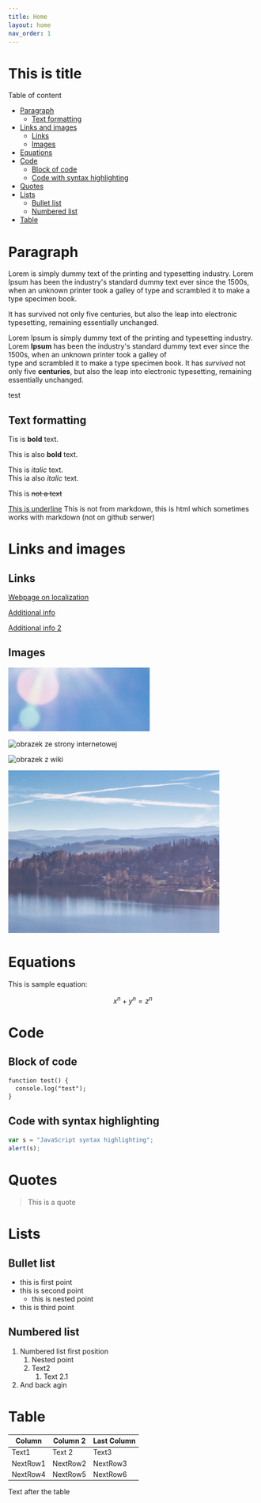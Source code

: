 ```yaml
---
title: Home
layout: home
nav_order: 1
---
```


<!-- Example of title -->
This is title<!-- omit in toc -->
===========================================

<!-- Here comes the table of content -->
Table of content

- [Paragraph](#paragraph)
  - [Text formatting](#text-formatting)
- [Links and images](#links-and-images)
  - [Links](#links)
  - [Images](#images)
- [Equations](#equations)
- [Code](#code)
  - [Block of code](#block-of-code)
  - [Code with syntax highlighting](#code-with-syntax-highlighting)
- [Quotes](#quotes)
- [Lists](#lists)
  - [Bullet list](#bullet-list)
  - [Numbered list](#numbered-list)
- [Table](#table)


<!-- Example of paragraph of text with line break -->

# Paragraph 
Lorem is simply dummy text of the printing and typesetting industry. Lorem Ipsum has been the industry's standard dummy text ever since the 1500s, when an unknown printer took a galley of type and scrambled it to make a type specimen book. 

It has survived not only five centuries, but also the leap into electronic typesetting, remaining essentially unchanged. 

Lorem Ipsum is simply dummy text of the printing and typesetting industry. Lorem **Ipsum** has been the industry's standard dummy text ever since the 1500s, when an unknown printer took a galley of  
 type and scrambled it to make a type specimen book. It has _survived_ not only five __centuries__, but also the leap into electronic typesetting, remaining essentially unchanged. 

 
<!-- Example of another paragraph -->
test
<!-- Example of bold -->
## Text formatting 
Tis is **bold** text.  

This is also __bold__  text.


<!-- Example of italic  -->

This is _italic_ text.  
This ia also *italic* text. 
<!-- strikethrough -->

This is ~~not a text~~

<!-- underlinr -->

<u>This is underline</u> This is not from markdown, this is html which sometimes works with markdown (not on github serwer)

<!-- Example of headers -->

# Links and images

## Links

<!-- Example of external link -->

[Webpage on localization](https://localization.pl)

<!-- Example of link to another file -->
[Additional info](reference.md)


[Additional info 2](AnotherFile.md)

## Images 
<!-- Example of an image -->


![svg image 2](./images/img2.png)

<!--https://picsum.photos-->
![obrazek ze strony internetowej](https://picsum.photos/id/237/200/300)

<!--obrazek z wiki-->
![obrazek z wiki](https://upload.wikimedia.org/wikipedia/commons/thumb/7/71/K%C4%85ty_Wroc%C5%82awskie_-_Rynek_01.jpg/1280px-K%C4%85ty_Wroc%C5%82awskie_-_Rynek_01.jpg)
<!-- Example of an image with hover text -->

![svg image 1](./images/img1.png "Mountains")

<!-- Example of equation or inline code -->
# Equations 

This is sample equation: 


$$ x^n + y^n = z^n $$


<!-- Example of a block of code -->
# Code 

## Block of code
```
function test() {
  console.log("test");
}
```
## Code with syntax highlighting 
<!-- Example of code highlighting -->
```javascript
var s = "JavaScript syntax highlighting";
alert(s);
```
<!-- Example of quote -->
# Quotes 
>This is a quote
<!-- Example of bullet list -->
# Lists
## Bullet list
* this is first point
* this is second point
  * this is nested point
* this is third point
<!-- Example of numbered list -->
## Numbered list
1. Numbered list first position
    1. Nested point
    2. Text2
        1. Text 2.1
2. And back agin
<!-- Example of table -->
# Table

| Column   | Column 2 | Last Column |
| -------- | -------- | ----------- |
| Text1    | Text 2   | Text3       |
| NextRow1 | NextRow2 | NextRow3    |
| NextRow4 | NextRow5 | NextRow6    |

<!-- Paragraph after table -->
Text after the table 


